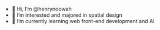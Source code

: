 - 👋 Hi, I’m @henrynoowah
- 👀 I’m interested and majored in spatial design
- 🌱 I’m currently learning web front-end development and AI

<!---
henrynoowah/henrynoowah is a ✨ special ✨ repository because its `README.md` (this file) appears on your GitHub profile.
You can click the Preview link to take a look at your changes.
--->
